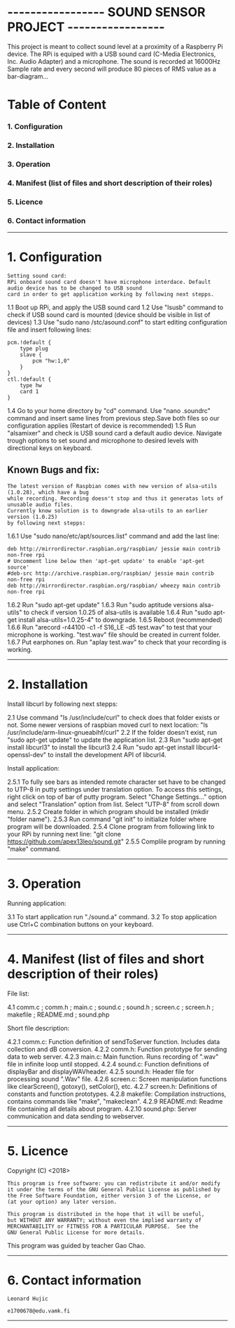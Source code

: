 # -----------------  SOUND SENSOR PROJECT  -----------------

This project is meant to collect sound level at a proximity of a Raspberry Pi device. The RPi is equiped with a USB
sound card (C-Media Electronics, Inc. Audio Adapter) and a microphone. The sound is recorded at 16000Hz Sample rate 
and every second will produce 80 pieces of RMS value as a bar-diagram...


# Table of Content
### 1. Configuration
### 2. Installation
### 3. Operation
### 4. Manifest (list of files and short description of their roles)
### 5. Licence
### 6. Contact information

------------------------------------------------------------------------------------------------------------------

# 1. Configuration

	Setting sound card:
	RPi onboard sound card doesn't have microphone interdace. Default audio device has to be changed to USB sound 
	card in order to get application working by following next stepps.

1.1 Boot up RPi, and apply the USB sound card
1.2 Use "lsusb" command to check if USB sound card is mounted (device should be visible in list of devices)
1.3 Use "sudo nano /stc/asound.conf" to start editing configuration file and insert following lines:


	pcm.!default {
		type plug
		slave {
			pcm "hw:1,0"
		}
	}
	ctl.!default {
		type hw
		card 1
	}


1.4 Go to your home directory by "cd" command. Use "nano .soundrc" command and insert same lines from previous
	step.Save both files so our configuration applies (Restart of device is recommended)
1.5 Run "alsamixer" and check is USB sound card a default audio device.
	Navigate trough options to set sound and microphone to desired levels with directional keys on keyboard.


## Known Bugs and fix:

	The latest version of Raspbian comes with new version of alsa-utils (1.0.28), which have a bug
	while recording. Recording doesn't stop and thus it generatas lots of unusable audio files. 
	Currently know solution is to downgrade alsa-utils to an earlier version (1.0.25)
	by following next stepps:

1.6.1 Use "sudo nano/etc/apt/sources.list" command and add the last line:



	deb http://mirrordirector.raspbian.org/raspbian/ jessie main contrib non-free rpi
	# Uncomment line below then 'apt-get update' to enable 'apt-get source'
	#deb-src http://archive.raspbian.org/raspbian/ jessie main contrib non-free rpi
	deb http://mirrordirector.raspbian.org/raspbian/ wheezy main contrib non-free rpi



1.6.2 Run "sudo apt-get update"
1.6.3 Run "sudo aptitude versions alsa-utils" to check if version 1.0.25 of alsa-utils is available
1.6.4 Run "sudo apt-get install alsa-utils=1.0.25-4" to downgrade.
1.6.5 Reboot (recommended)
1.6.6 Run "arecord -r44100 -c1 -f S16_LE -d5 test.wav" to test that your microphone is working.
	"test.wav" file should be created in current folder.
1.6.7 Put earphones on. Run "aplay test.wav" to check that your recording is working.

------------------------------------------------------------------------------------------------------------------

# 2. Installation

Install libcurl by following next stepps:

2.1 Use command "ls /usr/include/curl" to check does that folder exists or not.
	Some newer versions of raspbian moved curl to next location:
	"ls /usr/include/arm-linux-gnueabihf/curl"
2.2 If the folder doesn't exist, run "sudo apt-get update" to update the application list.
2.3 Run "sudo apt-get install libcurl3" to install the libcurl3
2.4 Run "sudo apt-get install libcurl4-openssl-dev" to install the development API of libcurl4.

Install application:

2.5.1 To fully see bars as intended remote character set have to be changed to UTP-8 in putty settings under
	translation option. To access this settings, right click on top of bar of putty program. 
	Select "Change Settings..." option and select "Translation" option from list. Select "UTP-8" from 
	scroll down menu.
2.5.2 Create folder in which program should be installed (mkdir "folder name").
2.5.3 Run command "git init" to initialize folder where program will be downloaded.
2.5.4 Clone program from following link to your RPi by running next line:
	"git clone https://github.com/apex13leo/sound.git"
2.5.5 Complile program by running "make" command.

------------------------------------------------------------------------------------------------------------------

# 3. Operation

Running application:

3.1 To start application run "./sound.a" command.
3.2 To stop application use Ctrl+C combination buttons on your keyboard.

------------------------------------------------------------------------------------------------------------------

# 4. Manifest (list of files and short description of their roles)

File list:

4.1 comm.c ; comm.h ; main.c ; sound.c ; sound.h ; screen.c ; screen.h ; makefile ; README.md ;
	sound.php
		 
Short file description:

4.2.1 comm.c: Function definition of sendToServer function. Includes data collection and dB conversion.
4.2.2 comm.h: Function prototype for sending data to web server.
4.2.3 main.c: Main function. Runs recording of ".wav" file in infinite loop until stopped.
4.2.4 sound.c: Function definitions of displayBar and displayWAVheader.
4.2.5 sound.h: Header file for processing sound ".Wav" file.
4.2.6 screen.c: Screen manipulation functions like clearScreen(), gotoxy(), setColor(), etc.
4.2.7 screen.h: Definitions of constants and function prototypes.
4.2.8 makefile: Compilation instructions, contains commands like "make", "makeclean".
4.2.9 README.md: Readme file containing all details about program.
4.2.10 sound.php: Server communication and data sending to webserver.

------------------------------------------------------------------------------------------------------------------

# 5. Licence

Copyright (C) <2018>  <Leonard Hujic>

    This program is free software: you can redistribute it and/or modify
    it under the terms of the GNU General Public License as published by
    the Free Software Foundation, either version 3 of the License, or
    (at your option) any later version.
                
    This program is distributed in the hope that it will be useful,
    but WITHOUT ANY WARRANTY; without even the implied warranty of
    MERCHANTABILITY or FITNESS FOR A PARTICULAR PURPOSE.  See the
    GNU General Public License for more details.

This program was guided by teacher Gao Chao.

------------------------------------------------------------------------------------------------------------------

# 6. Contact information

	Leonard Hujic

	e1700678@edu.vamk.fi

------------------------------------------------------------------------------------------------------------------

